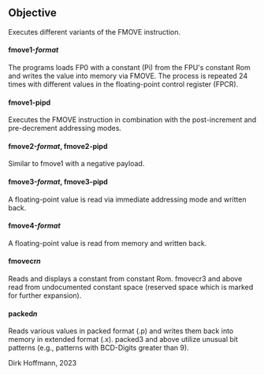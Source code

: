 ## Objective

Executes different variants of the FMOVE instruction.

#### fmove1-*format*

The programs loads FP0 with a constant (Pi) from the FPU's constant Rom and writes the value into memory via FMOVE. The process is repeated 24 times with different values in the floating-point control register (FPCR). 

#### fmove1-pipd

Executes the FMOVE instruction in combination with the post-increment and pre-decrement addressing modes.

#### fmove2-*format*, fmove2-pipd

Similar to fmove1 with a negative payload.

#### fmove3-*format*, fmove3-pipd

A floating-point value is read via immediate addressing mode and written back.

#### fmove4-*format*

A floating-point value is read from memory and written back. 

#### fmovecr*n*

Reads and displays a constant from constant Rom. fmovecr3 and above read from undocumented constant space (reserved space which is marked for further expansion). 

#### packed*n*

Reads various values in packed format (.p) and writes them back into memory in extended format (.x). packed3 and above utilize unusual bit patterns (e.g., patterns with BCD-Digits greater than 9). 


Dirk Hoffmann, 2023
